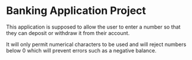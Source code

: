 # Banking Application Project

This application is supposed to allow the user to enter a number so that they can deposit or withdraw it from their account.

It will only permit numerical characters to be used and will reject numbers below 0 which will prevent errors such as a negative balance.
